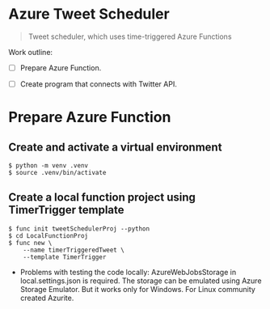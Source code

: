 # Azure Tweet Scheduler
> Tweet scheduler, which uses time-triggered Azure Functions

Work outline:
- [ ] Prepare Azure Function.
- [ ] Create program that connects with Twitter API.



# Prepare Azure Function

## Create and activate a virtual environment
```
$ python -m venv .venv
$ source .venv/bin/activate
```

## Create a local function project using TimerTrigger template

```
$ func init tweetSchedulerProj --python
$ cd LocalFunctionProj
$ func new \
    --name timerTriggeredTweet \
    --template TimerTrigger
```
* Problems with testing the code locally: AzureWebJobsStorage in local.settings.json is required. The storage can be emulated using Azure Storage Emulator. But it works only for Windows. For Linux community created Azurite.